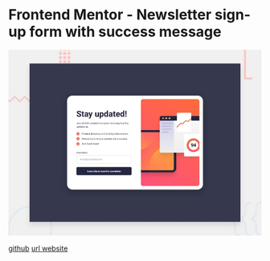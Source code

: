 # Frontend Mentor - Newsletter sign-up form with success message

![Design preview for the Newsletter sign-up form with success message coding challenge](./preview.jpg)

[github](https://github.com/barriedirk/frontend-mentor-exercise-10-newsletter-sign-up-form)
[url website](https://barriedirk.github.io/frontend-mentor-exercise-10-newsletter-sign-up-form)